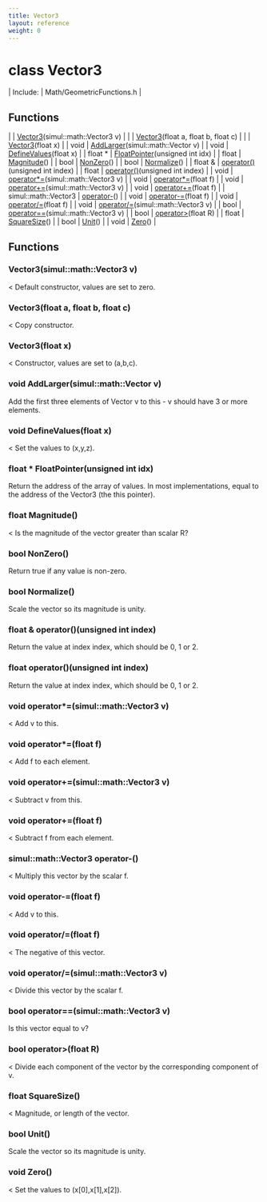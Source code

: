 ```yaml
---
title: Vector3
layout: reference
weight: 0
---
```

class Vector3
===

| Include: | Math/GeometricFunctions.h |



Functions
---

|  | [Vector3](#Vector3)(simul::math::Vector3 v) |
|  | [Vector3](#Vector3)(float a, float b, float c) |
|  | [Vector3](#Vector3)(float x) |
| void | [AddLarger](#AddLarger)(simul::math::Vector v) |
| void | [DefineValues](#DefineValues)(float x) |
| float * | [FloatPointer](#FloatPointer)(unsigned int idx) |
| float | [Magnitude](#Magnitude)() |
| bool | [NonZero](#NonZero)() |
| bool | [Normalize](#Normalize)() |
| float  & | [operator()](#operator())(unsigned int index) |
| float | [operator()](#operator())(unsigned int index) |
| void | [operator*=](#operator*=)(simul::math::Vector3 v) |
| void | [operator*=](#operator*=)(float f) |
| void | [operator+=](#operator+=)(simul::math::Vector3 v) |
| void | [operator+=](#operator+=)(float f) |
| simul::math::Vector3 | [operator-](#operator-)() |
| void | [operator-=](#operator-=)(float f) |
| void | [operator/=](#operator/=)(float f) |
| void | [operator/=](#operator/=)(simul::math::Vector3 v) |
| bool | [operator==](#operator==)(simul::math::Vector3 v) |
| bool | [operator>](#operator>)(float R) |
| float | [SquareSize](#SquareSize)() |
| bool | [Unit](#Unit)() |
| void | [Zero](#Zero)() |


Functions
---
<a name="Vector3"></a>
###  Vector3(simul::math::Vector3 v)
< Default constructor, values are set to zero.
<a name="Vector3"></a>
###  Vector3(float a, float b, float c)
< Copy constructor.
<a name="Vector3"></a>
###  Vector3(float x)
< Constructor, values are set to (a,b,c).
<a name="AddLarger"></a>
### void AddLarger(simul::math::Vector v)
Add the first three elements of Vector v to this - v should have 3 or more elements.
<a name="DefineValues"></a>
### void DefineValues(float x)
< Set the values to (x,y,z).
<a name="FloatPointer"></a>
### float * FloatPointer(unsigned int idx)
Return the address of the array of values. In most implementations, equal to the address of the Vector3 (the this pointer).
<a name="Magnitude"></a>
### float Magnitude()
< Is the magnitude of the vector greater than scalar R?
<a name="NonZero"></a>
### bool NonZero()
Return true if any value is non-zero.
<a name="Normalize"></a>
### bool Normalize()
Scale the vector so its magnitude is unity.
<a name="operator()"></a>
### float  & operator()(unsigned int index)
Return the value at index index, which should be 0, 1 or 2.
<a name="operator()"></a>
### float operator()(unsigned int index)
Return the value at index index, which should be 0, 1 or 2.
<a name="operator*="></a>
### void operator*=(simul::math::Vector3 v)
< Add v to this.
<a name="operator*="></a>
### void operator*=(float f)
< Add f to each element.
<a name="operator+="></a>
### void operator+=(simul::math::Vector3 v)
< Subtract v from this.
<a name="operator+="></a>
### void operator+=(float f)
< Subtract f from each element.
<a name="operator-"></a>
### simul::math::Vector3 operator-()
< Multiply this vector by the scalar f.
<a name="operator-="></a>
### void operator-=(float f)
< Add v to this.
<a name="operator/="></a>
### void operator/=(float f)
< The negative of this vector.
<a name="operator/="></a>
### void operator/=(simul::math::Vector3 v)
< Divide this vector by the scalar f.
<a name="operator=="></a>
### bool operator==(simul::math::Vector3 v)
Is this vector equal to v?
<a name="operator>"></a>
### bool operator>(float R)
< Divide each component of the vector by the corresponding component of v.
<a name="SquareSize"></a>
### float SquareSize()
< Magnitude, or length of the vector.
<a name="Unit"></a>
### bool Unit()
Scale the vector so its magnitude is unity.
<a name="Zero"></a>
### void Zero()
< Set the values to (x[0],x[1],x[2]).
